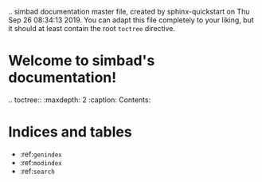 .. simbad documentation master file, created by
   sphinx-quickstart on Thu Sep 26 08:34:13 2019.
   You can adapt this file completely to your liking, but it should at least
   contain the root `toctree` directive.

Welcome to simbad's documentation!
==================================

.. toctree::
   :maxdepth: 2
   :caption: Contents:



Indices and tables
==================

* :ref:`genindex`
* :ref:`modindex`
* :ref:`search`
